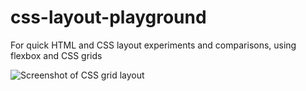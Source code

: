 # css-layout-playground
For quick HTML and CSS layout experiments and comparisons, using flexbox and CSS grids

 ![Screenshot of CSS grid layout](https://raw.github.com/left23/css-layout-playground/master/css-layout-playground.png)

